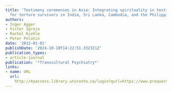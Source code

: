 ```yaml
---
title: 'Testimony ceremonies in Asia: Integrating spirituality in testimonial therapy
  for torture survivors in India, Sri Lanka, Cambodia, and the Philippines'
authors:
- Inger Agger
- Victor Igreja
- Rachel Kiehle
- Peter Polatin
date: '2012-01-01'
publishDate: '2024-10-10T14:22:51.332321Z'
publication_types:
- article-journal
publication: '*Transcultural Psychiatry*'
links:
- name: URL
  url: 
    http://myaccess.library.utoronto.ca/login?qurl=https://www.proquest.com/docview/1136152890?accountid=14771&bdid=38384&_bd=1RVE%2B3Z3b%2BXqB%2BZClOP%2FIGkacMc%3D
---
```


